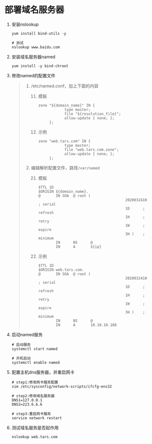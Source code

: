 # 部署域名服务器

1. 安装nslookup

   ```shell
   yum install bind-utils -y
   
   # 测试
   nslookup www.baidu.com
   ```

2. 安装域名服务器named

   ```shell
   yum install -y bind-chroot
   ```

3. 修改named的配置文件

   > 1. /etc/named.conf，加上下面的内容
   >
   >    11. 模板
   >
   >        ```shell
   >        zone "${domain_name}" IN {
   >                    type master;
   >                    file "${resolution_file}";
   >                    allow-update { none; };
   >             };
   >        ```
   >
   >    12. 示例
   >
   >        ```shell
   >        zone "web.tars.com" IN {
   >                    type master;
   >                    file "web.tars.com.zone";
   >                    allow-update { none; };
   >             };
   >        ```
   >
   > 2. 编辑解析配置文件，路径`/var/named`
   >
   >    21. 模板
   >
   >        ```shell
   >        $TTL 1D
   >        $ORIGIN ${domain_name}.
   >        @       IN SOA  @ root (
   >                                                2020032410       ; serial
   >                                                1D      ; refresh
   >                                                1H      ; retry
   >                                                1W      ; expire
   >                                                3H )    ; minimum
   >                IN      NS      @
   >                IN      A       ${ip}
   >        
   >        ```
   >
   >        
   >
   >    22. 示例
   >
   >        ```shell
   >        $TTL 1D
   >        $ORIGIN web.tars.com.
   >        @       IN SOA  @ root (
   >                                                2020032410       ; serial
   >                                                1D      ; refresh
   >                                                1H      ; retry
   >                                                1W      ; expire
   >                                                3H )    ; minimum
   >                IN      NS      @
   >                IN      A       10.10.10.188
   >        
   >        ```

4. 启动named服务

   ```shell
   # 启动服务
   systemctl start named
   
   # 开机启动
   systemctl enable named
   ```

5. 配置主机dns服务器，并重启网卡

   ```shell
   # step1:修改网卡服务配置
   vim /etc/sysconfig/network-scripts/ifcfg-ens32
   
   # step2:修改域名服务器
   DNS1=127.0.0.1
   DNS2=223.6.6.6
   
   # step3:重启网卡服务
   service network restart
   ```

6. 测试域名服务是否起作用

   ```shell
   nslookup web.tars.com
   ```

   

